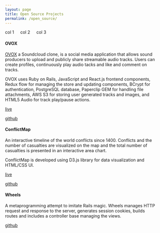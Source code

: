 ```yaml
---
layout: page
title: Open Source Projects
permalink: /open_source/
---
```


<div class="columns">
<div class="column-1-3">col 1</div>
<div class="column-1-3">col 2</div>
<div class="column-1-3">col 3</div>
</div>

#### OVOX

[OVOX](http://ovox.herokuapp.com/) a Soundcloud clone, is a social media application that allows sound producers to upload and publicly share streamable audio tracks. Users can create profiles, continuously play audio tacks and like and comment on tracks.

OVOX uses Ruby on Rails, JavaScript and React.js frontend components, Redux flow for managing the store and updating components, BCrypt for authentication, PostgreSQL database, Paperclip GEM for handling file attachments, AWS S3 for storing user generated tracks and images, and HTML5 Audio for track play/pause actions.

[live](http://ovox.herokuapp.com/)

[github](http://github.com/Masoule/OVOX)

<div class="divider"></div>

#### ConflictMap
An interactive timeline of the world conflicts since 1400. Conflicts and the number of casualties are visualized on the map and the total number of casualties is presented in an interactive area chart.

ConflictMap is developed using D3.js library for data visualization and HTML/CSS UI.

[live](https://masoule.github.io/ConflictMap/)

[github](https://github.com/Masoule/ConflictMap)


<div class="divider"></div>

#### Wheels
A metaprogramming attempt to imitate Rails magic. Wheels manages HTTP request and response to the server, generates session cookies, builds routes and includes a controller base managing the views.

[github](http://github.com/Masoule/Wheels)

<div class="divider"></div>

